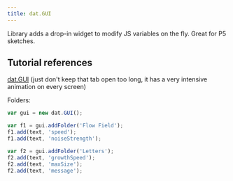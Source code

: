 ```yaml
---
title: dat.GUI
---
```


Library adds a drop-in widget to modify JS variables on the fly. Great for P5 sketches. 


## Tutorial references

[dat.GUI](https://workshop.chromeexperiments.com/examples/gui/#1--Basic-Usage) (just don't keep that tab open too long, it has a very intensive animation on every screen)

Folders:

```js
var gui = new dat.GUI();

var f1 = gui.addFolder('Flow Field');
f1.add(text, 'speed');
f1.add(text, 'noiseStrength');

var f2 = gui.addFolder('Letters');
f2.add(text, 'growthSpeed');
f2.add(text, 'maxSize');
f2.add(text, 'message');
```


